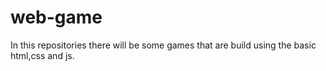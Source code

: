 # web-game
In this repositories there will be some games that are build using the basic html,css and js. 
